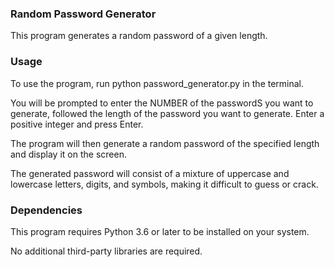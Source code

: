 ### Random Password Generator
This program generates a random password of a given length.

### Usage
To use the program, run python password_generator.py in the terminal.

You will be prompted to enter the NUMBER of the passwordS you want to generate, followed the length of the password you want to generate. Enter a positive integer and press Enter.

The program will then generate a random password of the specified length and display it on the screen.

The generated password will consist of a mixture of uppercase and lowercase letters, digits, and symbols, making it difficult to guess or crack.

### Dependencies
This program requires Python 3.6 or later to be installed on your system.

No additional third-party libraries are required.
